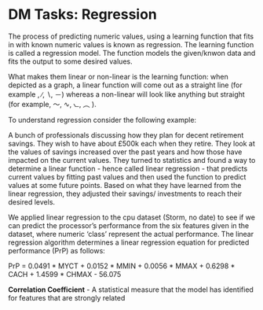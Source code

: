 # DM Tasks: Regression

The process of predicting numeric values, using a learning function that fits in with known numeric values is known as regression. 
The learning function is called a regression model. 
The function models the given/knwon data and fits the output to some desired values. 

What makes them linear or non-linear is the learning function: when depicted as a graph, a linear function will come out as a straight line (for example , ∕, ∖,  －) whereas a non-linear will look like anything but straight (for example, ～, ∿, ⦦, ︵ ).

To understand regression consider the following example: 

A bunch of professionals discussing how they plan for decent retirement savings. 
They wish to have about £500k each when they retire. 
They look at the values of savings increased over the past years and how those have impacted on the current values. 
They turned to statistics and found a way to determine a linear function - hence called linear regression - that predicts current values by fitting past values and then used the function to predict values at some future points. 
Based on what they have learned from the linear regression, they adjusted their savings/ investments to reach their desired levels. 

We applied linear regression to the cpu dataset (Storm, no date) to see if we can predict the processor’s performance from the six features given in the dataset, where numeric ‘class’ represent the actual performance. The linear regression algorithm determines a linear regression equation for predicted performance (PrP) as follows:

PrP = 0.0491 * MYCT + 0.0152 * MMIN + 0.0056 * MMAX + 0.6298 * CACH + 1.4599 * CHMAX - 56.075 

**Correlation Coefficient** - A statistical measure that the model has identified for features that are strongly related 
